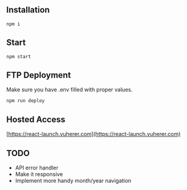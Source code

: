 ## Installation

`npm i`

## Start

`npm start`

## FTP Deployment

Make sure you have .env filled with proper values.

`npm run deploy`

## Hosted Access

[https://react-launch.vuherer.com](https://react-launch.vuherer.com)

## TODO

- API error handler
- Make it responsive
- Implement more handy month/year navigation
